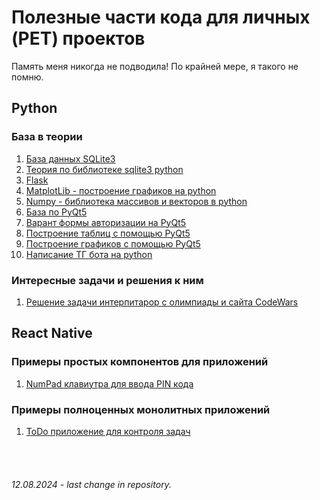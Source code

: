 # Полезные части кода для личных (PET) проектов

Память меня никогда не подводила!
По крайней мере, я такого не помню.

## **Python**

### База в теории

1. [База данных SQLite3](./Python/database.py)
2. [Теория по библиотеке sqlite3 python](./Python/sqlite3.ipynb)
3. [Flask](./Python/Flask.md)
4. [MatplotLib - построение графиков на python](./Python/matplotlib.md)
5. [Numpy - библиотека массивов и векторов в python](./Python/numpy.md)
6. [База по PyQt5](./Python/pyqt5.ipynb)
7. [Варант формы авторизации на PyQt5](./Python/PyQt5-auth.py)
8. [Построение таблиц с помощью PyQt5](./Python/PyQt5-table.py)
9. [Построение графиков с помощью PyQt5](./Python/PyQt5-graphics.py)
10. [Написание ТГ бота на python](./Python/telegram-bot-telebot.ipynb)

### Интересные задачи и решения к ним

1. [Решение задачи интерпитарор с олимпиады и сайта CodeWars](./Python/interpritator.py)

## **React Native**

### Примеры простых компонентов для приложений

1. [NumPad клавиутра для ввода PIN кода](./ReactNative/lib/keyBoard.js)

### Примеры полноценных монолитных приложений

1. [ToDo приложение для контроля задач](./ReactNative/lib/ToDo.js)

<br><br>

###### 12.08.2024 - last change in repository.